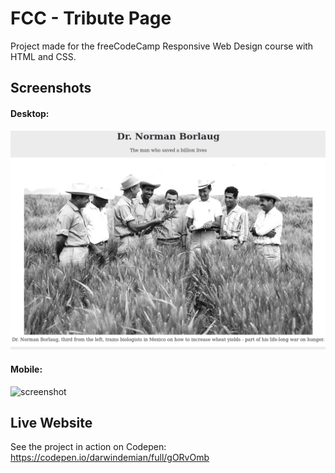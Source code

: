  # FCC - Tribute Page

Project made for the freeCodeCamp Responsive Web Design course with HTML and CSS.

## Screenshots
#### Desktop:
![screenshot](https://github.com/DarwinDemian/FCC-Tribute-Page/blob/aa4709834dd74f2546d45a98cf667a4852ea885d/FCC-Tribute-Page-Screenshot.png)

#### Mobile:
![screenshot]()

## Live Website
See the project in action on Codepen:
https://codepen.io/darwindemian/full/gORvOmb
